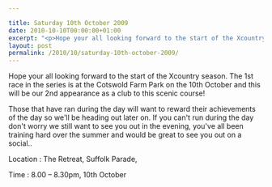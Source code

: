 ```yaml
---

title: Saturday 10th October 2009
date: 2010-10-10T00:00:00+01:00
excerpt: "<p>Hope your all looking forward to the start of the Xcountry season. The 1st race in the series is at the Cotswold Farm Park on the 10th October and this will be our 2nd appearance as a club to this scenic course!</p><p>Those that have ran during the day will want to reward their achievements of the day so we'll be heading out later on. If you can't run during the day don't worry we still want to see you out in the evening, you've all been training hard over the summer and would be great to see you out on a social..</p><p>Location : The Retreat, Suffolk Parade,</p><p>Time : 8.00 - 8.30pm, 10th October</p>"
layout: post
permalink: /2010/10/saturday-10th-october-2009/
---
```

Hope your all looking forward to the start of the Xcountry season. The 1st race in the series is at the Cotswold Farm Park on the 10th October and this will be our 2nd appearance as a club to this scenic course!

Those that have ran during the day will want to reward their achievements of the day so we'll be heading out later on. If you can't run during the day don't worry we still want to see you out in the evening, you've all been training hard over the summer and would be great to see you out on a social..

Location : The Retreat, Suffolk Parade,

Time : 8.00 &#8211; 8.30pm, 10th October